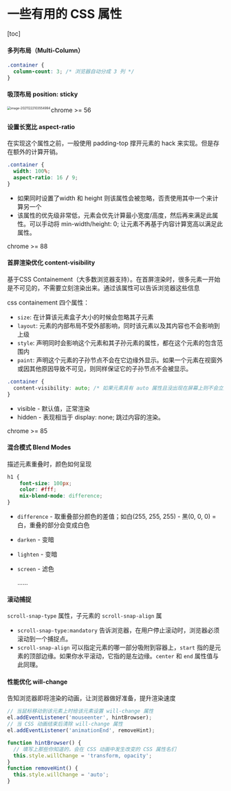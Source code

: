 # 一些有用的 CSS 属性

[toc]

#### 多列布局（Multi-Column）

```css
.container {
  column-count: 3; /* 浏览器自动分成 3 列 */
}
```

#### 吸顶布局 position: sticky

<img src="https://liaoyk-markdown.oss-cn-hangzhou.aliyuncs.com/markdownImg/image-20211222103554994.png" alt="image-20211222103554994" style="zoom:50%;" align="left"/>

 chrome >= 56

#### 设置长宽比 aspect-ratio

在实现这个属性之前，一般使用 padding-top 撑开元素的 hack 来实现。但是存在额外的计算开销。

```css
.container {
  width: 100%;
  aspect-ratio: 16 / 9;
}
```

- 如果同时设置了width 和 height 则该属性会被忽略，否责使用其中一个来计算另一个
- 该属性的优先级非常低，元素会优先计算最小宽度/高度，然后再来满足此属性。可以手动将 min-width/height: 0; 让元素不再基于内容计算宽高以满足此属性。

chrome >= 88

#### 首屏渲染优化 content-visibility 

基于CSS Containement（大多数浏览器支持）。在首屏渲染时，很多元素一开始是不可见的，不需要立刻渲染出来。通过该属性可以告诉浏览器这些信息

css containement 四个属性：

- `size`: 在计算该元素盒子大小的时候会忽略其子元素
- `layout`: 元素的内部布局不受外部影响，同时该元素以及其内容也不会影响到上级
- `style`: 声明同时会影响这个元素和其子孙元素的属性，都在这个元素的包含范围内
- `paint`: 声明这个元素的子孙节点不会在它边缘外显示。如果一个元素在视窗外或因其他原因导致不可见，则同样保证它的子孙节点不会被显示。

```css
.container {
  content-visibility: auto; /* 如果元素具有 auto 属性且没出现在屏幕上则不会立刻渲染它和它的子元素 */
}
```

- visible - 默认值，正常渲染
- hidden - 表现相当于 display: none; 跳过内容的渲染。

chrome >= 85

#### 混合模式 Blend Modes

描述元素重叠时，颜色如何呈现

```css
h1 {
	font-size: 100px;
	color: #fff;
	mix-blend-mode: difference;
}
```

- `difference` - 取重叠部分颜色的差值；如白(255, 255, 255) - 黑(0, 0, 0) = 白，重叠的部分会变成白色

- `darken` - 变暗

- `lighten` - 变暗

- `screen` - 滤色

  ......

#### 滚动捕捉

 `scroll-snap-type` 属性，子元素的 `scroll-snap-align` 属

- `scroll-snap-type:mandatory` 告诉浏览器，在用户停止滚动时，浏览器必须滚动到一个捕捉点。
- `scroll-snap-align` 可以指定元素的哪一部分吸附到容器上，`start` 指的是元素的顶部边缘。如果你水平滚动，它指的是左边缘。`center` 和 `end` 属性值与此同理。

#### 性能优化 will-change

告知浏览器即将渲染的动画，让浏览器做好准备，提升渲染速度

```js
// 当鼠标移动到该元素上时给该元素设置 will-change 属性
el.addEventListener('mouseenter', hintBrowser);
// 当 CSS 动画结束后清除 will-change 属性
el.addEventListener('animationEnd', removeHint);

function hintBrowser() {
  // 填写上那些你知道的，会在 CSS 动画中发生改变的 CSS 属性名们
  this.style.willChange = 'transform, opacity';
}
function removeHint() {
  this.style.willChange = 'auto';
}
```

